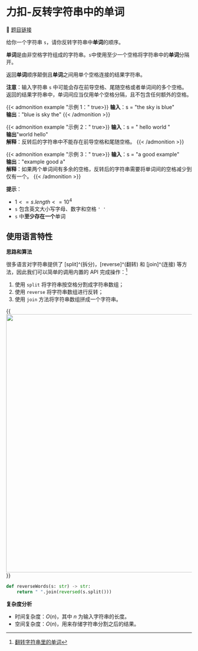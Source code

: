 # 力扣-反转字符串中的单词

    
:link: [题目链接](https://leetcode.cn/problems/reverse-words-in-a-string)

给你一个字符串 `s`，请你反转字符串中**单词**的顺序。

**单词**是由非空格字符组成的字符串。`s`中使用至少一个空格将字符串中的**单词**分隔开。

返回**单词**顺序颠倒且**单词**之间用单个空格连接的结果字符串。

**注意**：输入字符串 `s` 中可能会存在前导空格、尾随空格或者单词间的多个空格。返回的结果字符串中，单词间应当仅用单个空格分隔，且不包含任何额外的空格。

{{< admonition example "示例 1：" true>}}
**输入**：s = "the sky is blue"<br>
**输出**："blue is sky the"
{{< /admonition >}}

{{< admonition example "示例 2：" true>}}
**输入**：s = "  hello world  "<br>
**输出**"world hello"<br>
**解释**：反转后的字符串中不能存在前导空格和尾随空格。
{{< /admonition >}}

{{< admonition example "示例 3：" true>}}
**输入**：s = "a good   example"<br>
**输出**："example good a"<br>
**解释**：如果两个单词间有多余的空格，反转后的字符串需要将单词间的空格减少到仅有一个。
{{< /admonition >}}

**提示**：

- $1 <= s.length <= 10^4$
- `s` 包含英文大小写字母、数字和空格 `' '`
- `s` 中**至少存在一个**单词

## 使用语言特性

**思路和算法**

很多语言对字符串提供了 [split]^(拆分)，[reverse]^(翻转) 和 [join]^(连接) 等方法，因此我们可以简单的调用内置的 API 完成操作：[^1]

1. 使用 `split` 将字符串按空格分割成字符串数组；
1. 使用 `reverse` 将字符串数组进行反转；
1. 使用 `join` 方法将字符串数组拼成一个字符串。

{{<image src="/images/split.png" caption="split" width="700">}}

```python
def reverseWords(s: str) -> str:
    return " ".join(reversed(s.split()))
```

**复杂度分析**

- 时间复杂度：$O(n)$，其中 $n$ 为输入字符串的长度。
- 空间复杂度：$O(n)$，用来存储字符串分割之后的结果。

[^1]: [翻转字符串里的单词](https://leetcode.cn/problems/reverse-words-in-a-string/solutions/194450/fan-zhuan-zi-fu-chuan-li-de-dan-ci-by-leetcode-sol/)
















